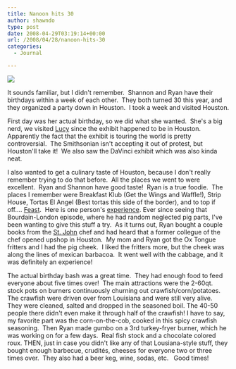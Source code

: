 ```yaml
---
title: Nanoon hits 30
author: shawndo
type: post
date: 2008-04-29T03:19:14+00:00
url: /2008/04/28/nanoon-hits-30
categories:
  - Journal

---
```

![](/images/2008/04/nanoon_houston.jpg)

It sounds familiar, but I didn't remember.  Shannon and Ryan have their birthdays within a week of each other.  They both turned 30 this year, and they organized a party down in Houston.  I took a week and visited Houston.  

First day was her actual birthday, so we did what she wanted.  She's a big nerd, we visited [Lucy][1] since the exhibit happened to be in Houston.  Apparently the fact that the exhibit is touring the world is pretty controversial.  The Smithsonian isn't accepting it out of protest, but Houston'll take it!  We also saw the DaVinci exhibit which was also kinda neat.  

I also wanted to get a culinary taste of Houston, because I don't really remember trying to do that before.  All the places we went to were excellent.  Ryan and Shannon have good taste!  Ryan is a true foodie.  The places I remember were Breakfast Klub (Get the Wings and Waffle!), Strip House, Tortas El Angel (Best tortas this side of the border), and to top if off.... [Feast][2].  Here is one person's [experience][3]. Ever since seeing that Bourdain-London episode, where he had random neglected pig parts, I've been wanting to give this stuff a try.  As it turns out, Ryan bought a couple books from the [St. John][4] chef and had heard that a former collegue of the chef opened upshop in Houston.  My mom and Ryan got the Ox Tongue fritters and I had the pig cheek.  I liked the fritters more, but the cheek was along the lines of mexican barbacoa.  It went well with the cabbage, and it was definitely an experience!  

The actual birthday bash was a great time.  They had enough food to feed everyone about five times over!  The main attractions were the 2-60qt. stock pots on burners continuously churning out crawfish/corn/potatoes.  The crawfish were driven over from Louisiana and were still very alive.  They were cleaned, salted and dropped in the seasoned boil. The 40-50 people there didn't even make it through half of the crawfish! I have to say, my favorite part was the corn-on-the-cob, cooked in this spicy crawfish seasoning.  Then Ryan made gumbo on a 3rd turkey-fryer burner, which he was working on for a few days.  Real fish stock and a chocolate colored roux. THEN, just in case you didn't like any of that Lousiana-style stuff, they bought enough barbecue, crudités, cheeses for everyone two or three times over.  They also had a beer keg, wine, sodas, etc.   Good times!

 [1]: http://en.wikipedia.org/wiki/Lucy_(Australopithecus)
 [2]: http://feasthouston.googlepages.com/home
 [3]: http://foodinhouston.blogspot.com/2008/04/feast-rustic-european-fare.html
 [4]: http://www.stjohnrestaurant.co.uk/